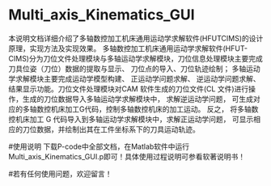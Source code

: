 # Multi_axis_Kinematics_GUI
本说明文档详细介绍了多轴数控加工机床通用运动学求解软件(HFUTCIMS)的设计原理，实现方法及实现效果。 多轴数控加工机床通用运动学求解软件(HFUT-CIMS)分为刀位文件处理模块与多轴运动学求解模块，刀位信息处理模块主要完成刀具位姿（刀位）数据的提取与显示、 刀位点的导入、刀位轨迹绘制； 多轴运动学求解模块主要完成运动学模型构建、 正运动学问题求解、 逆运动学问题求解、结果显示功能。刀位文件处理模块对CAM 软件生成的刀位文件(CL 文件)进行操作，生成的刀位数据导入多轴运动学求解模块中， 求解逆运动学问题， 可生成对应的多轴数控机床加工G代码，控制多轴数控机床的加工运动。 反之， 将多轴数控机床加工 G 代码导入到多轴运动学求解模块中，求解正运动学问题， 可显示相应的刀位数据，并绘制出其在工件坐标系下的刀具运动轨迹。

#使用说明
下载P-code中全部文档，在Matlab软件中运行Multi_axis_Kinematics_GUI.p即可！具体使用过程说明可参看软著说明书！

#若有任何使用问题，欢迎留言！

